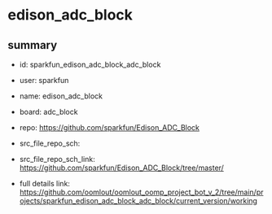 # edison_adc_block
 
## summary 
* id: sparkfun_edison_adc_block_adc_block
* user: sparkfun
* name: edison_adc_block
* board: adc_block
* repo: https://github.com/sparkfun/Edison_ADC_Block



* src_file_repo_sch: 
* src_file_repo_sch_link: https://github.com/sparkfun/Edison_ADC_Block/tree/master/
* full details link: https://github.com/oomlout/oomlout_oomp_project_bot_v_2/tree/main/projects/sparkfun_edison_adc_block_adc_block/current_version/working  







